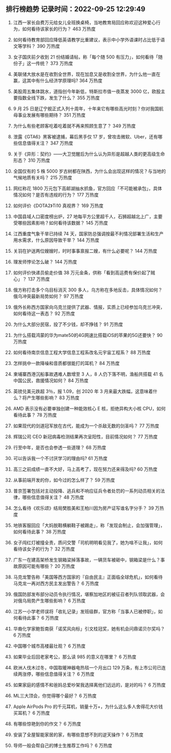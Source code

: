 
## 排行榜趋势 记录时间：2022-09-25 12:29:49
  
  1. 江西一家长自费万元给女儿全班换桌椅，当地教育局回应称欢迎这种爱心行为，如何看待该家长的行为？ 463 万热度
    
  2. 如何看待教育部回应降低英语教学比重建议，表示中小学外语课时占比低于语文等学科？ 390 万热度
    
  3. 女子国庆前夕收到 21 份结婚请帖，称「每个随 500 有压力」，如何看待「随份子」这一传统？ 373 万热度
    
  4. 美联储大放水是在收割全世界，现在加息又是收割全世界，为什么他一直在赢，这其中有什么经济学原理吗? 364 万热度
    
  5. 美股周五集体跳水，道指创今年新低，特斯拉市值一夜蒸发 3000 亿，欧股主要指数全线下跌，发生了什么？ 355 万热度
    
  6. 9 月 25 日是辽宁舰正式入列十周年，十年来它有哪些高光时刻？你对我国航母事业发展有哪些期待？ 351 万热度
    
  7. 为什么有些老顾客吃着吃着就不再来照顾生意了？ 349 万热度
    
  8. 泄露《GTA6》黑客被逮捕，幕后黑手仅 17 岁，曾攻击微软、Uber，还有哪些信息值得关注？ 347 万热度
    
  9. 关于《异形：契约》——大卫觉醒后为什么认为异形是超越人类的更高级生命形态？ 310 万热度
    
  10. 全国仅有的 5 株 5000 岁古树都在陕西，为什么会出现这样的情况？与当地的气候地质有关吗？ 215 万热度
    
  11. 网红称花 1800 万元包下高邮湖抽水抓鱼，官方回应「不可能被承包」，具体情况如何？是否有违规的行为？ 177 万热度
    
  12. 如何评价《DOTA2》Ti10 真视界？ 169 万热度
    
  13. 中国县域人口密度榜出炉，27 地每平方公里超千人，石狮超越北上广，主要受哪些因素影响？如何看待该数据？ 145 万热度
    
  14. 江西重度气象干旱已持续 74 天，国家防总强调按最不利情况部署生活和生产用水需求，什么原因导致干旱？ 144 万热度
    
  15. 关羽在护送两位嫂嫂时，时时事事禀报二嫂，有什么必要呢？ 144 万热度
    
  16. 理发师悖论怎么破？ 144 万热度
    
  17. 如何评价快递员偷走价值 38 万元金条，供称「看到高运费有保价起了贼心」？ 137 万热度
    
  18. 俄方称打击多个乌目标消灭 300 多人，乌方称在多地反击，具体情况如何？俄乌冲突最新局势如何？ 97 万热度
    
  19. 俄外长称西方国家向乌克兰提供了武器、情报，实质上已经参加乌克兰冲突，如何看待这一表态？ 92 万热度
    
  20. 为什么大部分民宿，投了不少钱，却不挣钱？ 91 万热度
    
  21. 为什么搭载鸿蒙的华为mate50的4G网速比搭载iOS的苹果的5G还要快？ 90 万热度
    
  22. 如何看待南京信息工程大学信息工程系改名元宇宙工程系？ 88 万热度
    
  23. 怎样挑中一款降噪和音质都很能打的耳机？ 84 万热度
    
  24. 柬埔寨西港沉船事故遇难人数增至 3 人，8 人仍下落不明，渔船共搭载 41 名中国公民，救援情况如何？ 84 万热度
    
  25. 英镑兑美元跌超 3％，报 1.09，创 2020 年 3 月来最大跌幅，这意味着什么？将产生哪些影响？ 83 万热度
    
  26. AMD 表示没有必要单独创建一种能效核心 E 核，拒绝异构大小核 CPU，如何看待此事？ 78 万热度
    
  27. 如果现代的剑道冠军放在古代，能成为一个杀敌无数的剑圣吗？ 77 万热度
    
  28. 辉瑞公司 CEO 新冠病毒检测结果再次呈阳性，目前情况如何？ 77 万热度
    
  29. 行至中年，是否也会参透一些道理？ 68 万热度
    
  30. 可以告诉我一个不讨厌学习的理由吗? 61 万热度
    
  31. 高三之前成绩一直不大好，马上高考了，现在努力还来得及吗? 60 万热度
    
  32. 从事前端开发的你，如今过的怎么样了？ 59 万热度
    
  33. 普京签署包括对主动投降、逃兵和不响应征兵令者处罚的一系列动员相关的法律，哪些信息值得关注？ 48 万热度
    
  34. 怎么看待《欢乐颂》结局樊胜美和王柏川因为房产证写谁名字分手？ 39 万热度
    
  35. 地铁客服回应「大妈脱鞋横躺鞋子被踢走」，称「发现会制止，会加强管理」，如何看待此事？ 38 万热度
    
  36. 女子闯红灯被撞全责，质问交警「司机明明看见我了，她为啥不让我」，如何看待该女子的行为？ 32 万热度
    
  37. 广东一在建高架桥发生钢箱梁掉落事故，一辆货车被砸中，钢箱梁是什么？事故原因可能有哪些？ 20 万热度
    
  38. 马克龙警告称「美国等西方国家的『自由民主』正面临全球危机」，如何看待马克龙一再对西方民主发出警告？ 6 万热度
    
  39. 俄国防部发布部分动员令执行情况，堪察加地区的被征召者列队领取武器，会对俄乌局势产生哪些影响？ 6 万热度
    
  40. 江苏一小学老师误将「收礼记录」发班级群，官方称「当事人已被停职」，如何看待此事？ 6 万热度
    
  41. 华裔化学家鲍哲南获「诺奖风向标」引文桂冠奖，她有机会问鼎诺贝尔奖吗？ 6 万热度
    
  42. 中国哪个城市高楼最壮观？ 6 万热度
    
  43. 如果毕业后回老家考公，那么读 985 的意义在哪里？ 6 万热度
    
  44. 欧洲人伐木过冬，中国取暖神器电热毯一个月出口 129 万条，有上市公司已连续两涨停，哪些信息值得关注？ 6 万热度
    
  45. 如果家庭的感情不和爸妈总爱吵架我选择离他们远远的，是对的吗？ 6 万热度
    
  46. ML三大顶会，你觉得哪个最好？ 6 万热度
    
  47. Apple AirPods Pro 的千元耳机，销量十万+，为什么这么多人舍得花大价钱买耳机？ 6 万热度
    
  48. 有哪些惊艳到你的作文？ 6 万热度
    
  49. 安装了全屋智能家居的家，有哪些意想不到的逆天操作？ 6 万热度
    
  50. 导师一般会帮自己的博士生推荐工作吗？ 6 万热度
    